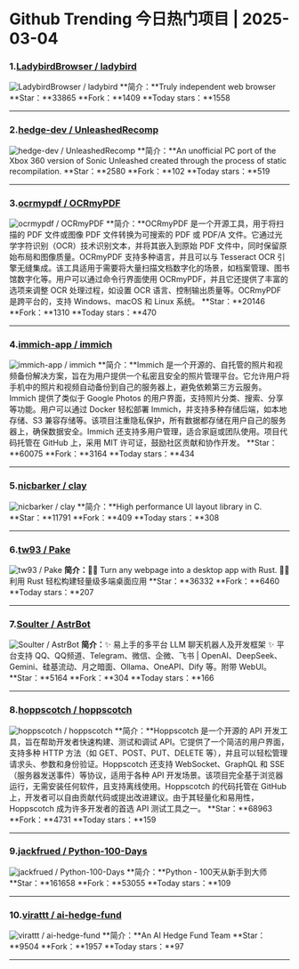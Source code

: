 # Github Trending 今日热门项目 | 2025-03-04
### 1.[LadybirdBrowser / ladybird](https://github.com/LadybirdBrowser/ladybird)

![LadybirdBrowser / ladybird](https://avatars.githubusercontent.com/u/3487?s=64&v=4)
**简介：**Truly independent web browser
**Star：**33865
**Fork：**1409
**Today stars：**1558

---

### 2.[hedge-dev / UnleashedRecomp](https://github.com/hedge-dev/UnleashedRecomp)

![hedge-dev / UnleashedRecomp](https://opengraph.githubassets.com/7b174348336a3e36c9efa4007f0ab9de38fc918c4d2b8a5b83140c5da3ecd77c/hedge-dev/UnleashedRecomp)
**简介：**An unofficial PC port of the Xbox 360 version of Sonic Unleashed created through the process of static recompilation.
**Star：**2580
**Fork：**102
**Today stars：**519

---

### 3.[ocrmypdf / OCRmyPDF](https://github.com/ocrmypdf/OCRmyPDF)

![ocrmypdf / OCRmyPDF](https://repository-images.githubusercontent.com/15333471/e04d2d80-a1ce-11e9-9a19-3c7090039f98)
**简介：**OCRmyPDF 是一个开源工具，用于将扫描的 PDF 文件或图像 PDF 文件转换为可搜索的 PDF 或 PDF/A 文件。它通过光学字符识别（OCR）技术识别文本，并将其嵌入到原始 PDF 文件中，同时保留原始布局和图像质量。OCRmyPDF 支持多种语言，并且可以与 Tesseract OCR 引擎无缝集成。该工具适用于需要将大量扫描文档数字化的场景，如档案管理、图书馆数字化等。用户可以通过命令行界面使用 OCRmyPDF，并且它还提供了丰富的选项来调整 OCR 处理过程，如设置 OCR 语言、控制输出质量等。OCRmyPDF 是跨平台的，支持 Windows、macOS 和 Linux 系统。
**Star：**20146
**Fork：**1310
**Today stars：**470

---

### 4.[immich-app / immich](https://github.com/immich-app/immich)

![immich-app / immich](https://repository-images.githubusercontent.com/455229168/ebba3238-9ef5-4891-ad58-a3b0223b12bd)
**简介：**Immich 是一个开源的、自托管的照片和视频备份解决方案，旨在为用户提供一个私密且安全的照片管理平台。它允许用户将手机中的照片和视频自动备份到自己的服务器上，避免依赖第三方云服务。Immich 提供了类似于 Google Photos 的用户界面，支持照片分类、搜索、分享等功能。用户可以通过 Docker 轻松部署 Immich，并支持多种存储后端，如本地存储、S3 兼容存储等。该项目注重隐私保护，所有数据都存储在用户自己的服务器上，确保数据安全。Immich 还支持多用户管理，适合家庭或团队使用。项目代码托管在 GitHub 上，采用 MIT 许可证，鼓励社区贡献和协作开发。
**Star：**60075
**Fork：**3164
**Today stars：**434

---

### 5.[nicbarker / clay](https://github.com/nicbarker/clay)

![nicbarker / clay](https://opengraph.githubassets.com/1ba3a5072498608c1ac25066dbd6d3b8af130135bb4cd8a02233d01e863e59dc/nicbarker/clay)
**简介：**High performance UI layout library in C.
**Star：**11791
**Fork：**409
**Today stars：**308

---

### 6.[tw93 / Pake](https://github.com/tw93/Pake)

![tw93 / Pake](https://repository-images.githubusercontent.com/551376520/6d582704-13d1-4546-a7e9-f8793a010e85)
**简介：**🤱🏻 Turn any webpage into a desktop app with Rust. 🤱🏻 利用 Rust 轻松构建轻量级多端桌面应用
**Star：**36332
**Fork：**6460
**Today stars：**207

---

### 7.[Soulter / AstrBot](https://github.com/Soulter/AstrBot)

![Soulter / AstrBot](https://opengraph.githubassets.com/1fe9df6db17e999434584fbcf974e929a9958eec12aeb18d227db5f7054090d5/Soulter/AstrBot)
**简介：**✨ 易上手的多平台 LLM 聊天机器人及开发框架 ✨ 平台支持 QQ、QQ频道、Telegram、微信、企微、飞书 | OpenAI、DeepSeek、Gemini、硅基流动、月之暗面、Ollama、OneAPI、Dify 等。附带 WebUI。
**Star：**5164
**Fork：**304
**Today stars：**166

---

### 8.[hoppscotch / hoppscotch](https://github.com/hoppscotch/hoppscotch)

![hoppscotch / hoppscotch](https://repository-images.githubusercontent.com/203587744/4410ee59-2b45-4ee0-bcde-738f9c1fb26f)
**简介：**Hoppscotch 是一个开源的 API 开发工具，旨在帮助开发者快速构建、测试和调试 API。它提供了一个简洁的用户界面，支持多种 HTTP 方法（如 GET、POST、PUT、DELETE 等），并且可以轻松管理请求头、参数和身份验证。Hoppscotch 还支持 WebSocket、GraphQL 和 SSE（服务器发送事件）等协议，适用于各种 API 开发场景。该项目完全基于浏览器运行，无需安装任何软件，且支持离线使用。Hoppscotch 的代码托管在 GitHub 上，开发者可以自由贡献代码或提出改进建议。由于其轻量化和易用性，Hoppscotch 成为许多开发者的首选 API 测试工具之一。
**Star：**68963
**Fork：**4731
**Today stars：**159

---

### 9.[jackfrued / Python-100-Days](https://github.com/jackfrued/Python-100-Days)

![jackfrued / Python-100-Days](https://opengraph.githubassets.com/ab99de67008a805a9c8f11ef981e1ff0bd0eb0f5d334e8d11e4d47dea090a058/jackfrued/Python-100-Days)
**简介：**Python - 100天从新手到大师
**Star：**161658
**Fork：**53055
**Today stars：**109

---

### 10.[virattt / ai-hedge-fund](https://github.com/virattt/ai-hedge-fund)

![virattt / ai-hedge-fund](https://opengraph.githubassets.com/9ff6a346a9d07918007de92417f57148f2203814ac59c04c8df9a83f25e46135/virattt/ai-hedge-fund)
**简介：**An AI Hedge Fund Team
**Star：**9504
**Fork：**1957
**Today stars：**97

---

